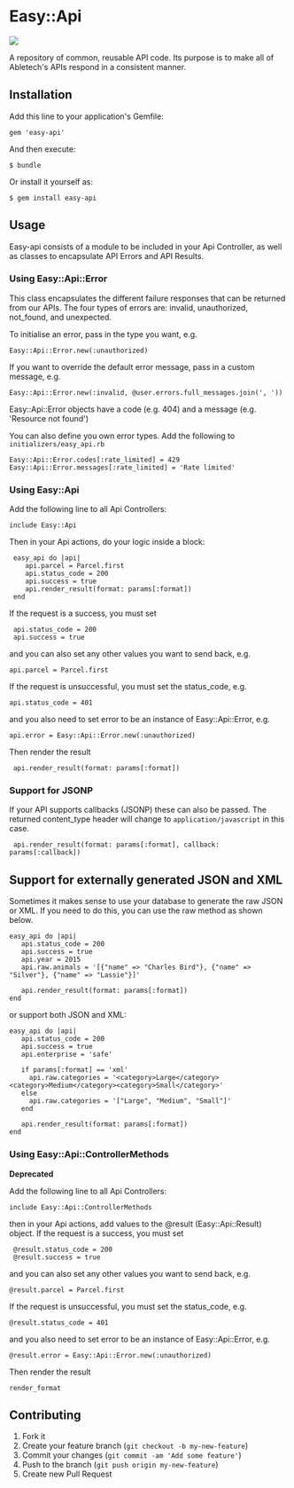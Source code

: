 # Easy::Api

[<img src="https://travis-ci.org/AbleTech/easy-api.png" />](https://travis-ci.org/AbleTech/easy-api)

A repository of common, reusable API code. Its purpose is to make all of Abletech's APIs respond in a consistent manner.

## Installation

Add this line to your application's Gemfile:

    gem 'easy-api'

And then execute:

    $ bundle

Or install it yourself as:

    $ gem install easy-api

## Usage

Easy-api consists of a module to be included in your Api Controller, as well as classes to encapsulate API Errors and API Results.

### Using Easy::Api::Error

This class encapsulates the different failure responses that can be returned from our APIs. The four types of errors are: invalid, unauthorized, not_found, and unexpected.

To initialise an error, pass in the type you want, e.g.

    Easy::Api::Error.new(:unauthorized)

If you want to override the default error message, pass in a custom message, e.g.

    Easy::Api::Error.new(:invalid, @user.errors.full_messages.join(', '))

Easy::Api::Error objects have a code (e.g. 404) and a message (e.g. 'Resource not found')

You can also define you own error types. Add the following to `initializers/easy_api.rb`

    Easy::Api::Error.codes[:rate_limited] = 429
    Easy::Api::Error.messages[:rate_limited] = 'Rate limited'

### Using Easy::Api

Add the following line to all Api Controllers:

    include Easy::Api

Then in your Api actions, do your logic inside a block:

     easy_api do |api|
        api.parcel = Parcel.first
        api.status_code = 200
        api.success = true
        api.render_result(format: params[:format])
     end

If the request is a success, you must set

     api.status_code = 200
     api.success = true

and you can also set any other values you want to send back, e.g.

    api.parcel = Parcel.first

If the request is unsuccessful, you must set the status_code, e.g.

    api.status_code = 401

and you also need to set error to be an instance of Easy::Api::Error, e.g.

    api.error = Easy::Api::Error.new(:unauthorized)

Then render the result

     api.render_result(format: params[:format])

### Support for JSONP

If your API supports callbacks (JSONP) these can also be passed. The returned content_type header will change to `application/javascript` in this case.

     api.render_result(format: params[:format], callback: params[:callback])

## Support for externally generated JSON and XML

Sometimes it makes sense to use your database to generate the raw JSON or XML. If
you need to do this, you can use the raw method as shown below.

    easy_api do |api|
       api.status_code = 200
       api.success = true
       api.year = 2015
       api.raw.animals = '[{"name" => "Charles Bird"}, {"name" => "Silver"}, {"name" => "Lassie"}]'

       api.render_result(format: params[:format])
    end

or support both JSON and XML:

    easy_api do |api|
       api.status_code = 200
       api.success = true
       api.enterprise = 'safe'

       if params[:format] == 'xml'
         api.raw.categories = '<category>Large</category><category>Medium</category><category>Small</category>'
       else
         api.raw.categories = '["Large", "Medium", "Small"]'
       end

       api.render_result(format: params[:format])
    end


### Using Easy::Api::ControllerMethods

**Deprecated**

Add the following line to all Api Controllers:

    include Easy::Api::ControllerMethods

then in your Api actions, add values to the @result (Easy::Api::Result) object.
If the request is a success, you must set

     @result.status_code = 200
     @result.success = true

and you can also set any other values you want to send back, e.g.

    @result.parcel = Parcel.first

If the request is unsuccessful, you must set the status_code, e.g.

    @result.status_code = 401

and you also need to set error to be an instance of Easy::Api::Error, e.g.

    @result.error = Easy::Api::Error.new(:unauthorized)

Then render the result

    render_format

## Contributing

1. Fork it
2. Create your feature branch (`git checkout -b my-new-feature`)
3. Commit your changes (`git commit -am 'Add some feature'`)
4. Push to the branch (`git push origin my-new-feature`)
5. Create new Pull Request
